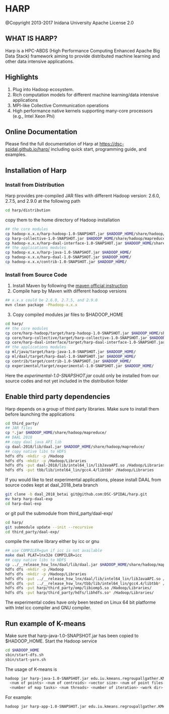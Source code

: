 # HARP

@Copyright 2013-2017 Inidana University
Apache License 2.0

## WHAT IS HARP?

Harp is a HPC-ABDS (High Performance Computing Enhanced Apache Big Data Stack) framework aiming to provide distributed 
machine learning and other data intensive applications. 

## Highlights

1. Plug into Hadoop ecosystem.
2. Rich computation models for different machine learning/data intensive applications
2. MPI-like Collective Communication operations 
4. High performance native kernels supporting many-core processors (e.g., Intel Xeon Phi) 

## Online Documentation

Please find the full documentation of Harp at https://dsc-spidal.github.io/harp/ including quick start, programming guide, and 
examples.

## Installation of Harp 

### Install from Distribution 

Harp provides pre-compiled JAR files with different Hadoop version: 2.6.0, 2.7.5, and 2.9.0 at the following path
```bash
cd harp/distribution
```

copy them to the home directory of Hadoop installation
```bash
## the core modules 
cp hadoop-x.x.x/harp-hadoop-1.0-SNAPSHOT.jar $HADOOP_HOME/share/hadoop/mapreduce/ 
cp harp-collective-1.0-SNAPSHOT.jar $HADOOP_HOME/share/hadoop/mapreduce/
cp hadoop-x.x.x/harp-daal-interface-1.0-SNAPSHOT.jar $HADOOP_HOME/share/hadoop/mapreduce/ 
## the applications modules 
cp hadoop-x.x.x/harp-java-1.0-SNAPSHOT.jar $HADOOP_HOME/
cp hadoop-x.x.x/harp-daal-1.0-SNAPSHOT.jar $HADOOP_HOME/
cp hadoop-x.x.x/contrib-1.0-SNAPSHOT.jar $HADOOP_HOME/
```

### Install from Source Code

1. Install Maven by following the [maven official instruction](http://maven.apache.org/install.html)
2. Compile harp by Maven with different hadoop versions
```bash
## x.x.x could be 2.6.0, 2.7.5, and 2.9.0 
mvn clean package -Phadoop-x.x.x
```

3. Copy compiled modules jar files to $HADOOP_HOME 
```bash
cd harp/
## the core modules 
cp core/harp-hadoop/target/harp-hadoop-1.0-SNAPSHOT.jar $HADOOP_HOME/share/hadoop/mapreduce/
cp core/harp-collective/target/harp-collective-1.0-SNAPSHOT.jar $HADOOP_HOME/share/hadoop/mapreduce/
cp core/harp-daal-interface/target/harp-daal-interface-1.0-SNAPSHOT.jar $HADOOP_HOME/share/hadoop/mapreduce/
## the applications modules 
cp ml/java/target/harp-java-1.0-SNAPSHOT.jar $HADOOP_HOME/
cp ml/daal/target/harp-daal-1.0-SNAPSHOT.jar $HADOOP_HOME/
cp contrib/target/contrib-1.0-SNAPSHOT.jar $HADOOP_HOME/ 
cp experimental/target/experimental-1.0-SNAPSHOT.jar $HADOOP_HOME/
```

Here the *experimental-1.0-SNAPSHOT.jar* could only be installed from our source codes and not yet included in the distribution folder

## Enable third party dependencies

Harp depends on a group of third party libraries. Make sure to install them before launching the applications

```bash
cd third_party/
## JAR files
cp *.jar $HADOOP_HOME/share/hadoop/mapreduce/
## DAAL 2018
## copy daal java API lib
cp daal-2018/lib/daal.jar $HADOOP_HOME/share/hadoop/mapreduce/
## copy native libs to HDFS
hdfs dfs -mkdir -p /Hadoop
hdfs dfs -mkdir -p /Hadoop/Libraries
hdfs dfs -put daal-2018/lib/intel64_lin/libJavaAPI.so /Hadoop/Libraries
hdfs dfs -put tbb/lib/intel64_lin/gcc4.4/libtbb* /Hadoop/Libraries
```

If you would like to test experimental applications, please install DAAL from source codes kept at daal_2018_beta branch 
```bash
git clone -b daal_2018_betai git@github.com:DSC-SPIDAL/harp.git
mv harp harp-daal-exp
cd harp-daal-exp
```

or git pull the submodule from third_party/daal-exp/
```bash
cd harp/
git submodule update --init --recursive
cd third_party/daal-exp/
```

compile the native library either by icc or gnu
```bash
## use COMPILER=gun if icc is not available
make daal PLAT=lnx32e COMPILER=icc
## copy native libs to HDFS 
cp ../__release_hsw_lnx/daal/lib/daal.jar $HADOOP_HOME/share/hadoop/mapreduce/
hdfs dfs -mkdir -p /Hadoop
hdfs dfs -mkdir -p /Hadoop/Libraries
hdfs dfs -put ../__release_hsw_lnx/daal/lib/intel64_lin/libJavaAPI.so /Hadoop/Libraries
hdfs dfs -put ../__release_hsw_lnx/tbb/lib/intel64_lin/gcc4.4/libtbb* /Hadoop/Libraries
hdfs dfs -put harp/third_party/omp/libiomp5.so /Hadoop/Libraries/
hdfs dfs -put harp/third_party/hdfs/libhdfs.so* /Hadoop/Libraries/
```

The experimental codes have only been tested on Linux 64 bit platforme with Intel icc compiler and GNU compiler.

## Run example of K-means

Make sure that harp-java-1.0-SNAPSHOT.jar has been copied to $HADOOP_HOME.
Start the Hadoop service
```bash
cd $HADOOP_HOME
sbin/start-dfs.sh
sbin/start-yarn.sh
```

The usage of K-means is 
```bash
hadoop jar harp-java-1.0-SNAPSHOT.jar edu.iu.kmeans.regroupallgather.KMeansLauncher
  <num of points> <num of centroids> <vector size> <num of point files per worker>
  <number of map tasks> <num threads> <number of iteration> <work dir> <local points dir>
```

For example:
```bash
hadoop jar harp-app-1.0-SNAPSHOT.jar edu.iu.kmeans.regroupallgather.KMeansLauncher 1000 10 100 5 2 2 10 /kmeans /tmp/kmeans
```

